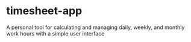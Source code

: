 # timesheet-app
A personal tool for calculating and managing daily, weekly, and monthly work hours with a simple user interface
